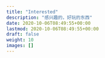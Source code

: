 ```yaml
---
title: "Interested"
description: "感兴趣的，好玩的东西"
date: 2020-10-06T08:49:55+00:00
lastmod: 2020-10-06T08:49:55+00:00
draft: false
weight: 10
images: []
---
```

